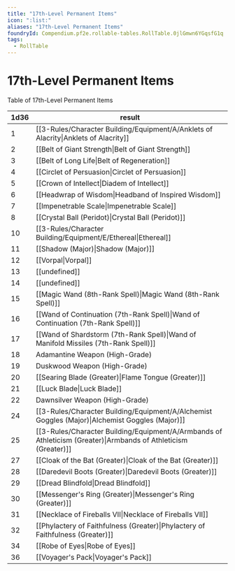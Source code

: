 ```yaml
---
title: "17th-Level Permanent Items"
icon: ":list:"
aliases: "17th-Level Permanent Items"
foundryId: Compendium.pf2e.rollable-tables.RollTable.0jlGmwn6YGqsfG1q
tags:
  - RollTable
---
```


# 17th-Level Permanent Items
Table of 17th-Level Permanent Items

| 1d36 | result |
|------|--------|
| 1 | [[3-Rules/Character Building/Equipment/A/Anklets of Alacrity\|Anklets of Alacrity]] |
| 2 | [[Belt of Giant Strength\|Belt of Giant Strength]] |
| 3 | [[Belt of Long Life\|Belt of Regeneration]] |
| 4 | [[Circlet of Persuasion\|Circlet of Persuasion]] |
| 5 | [[Crown of Intellect\|Diadem of Intellect]] |
| 6 | [[Headwrap of Wisdom\|Headband of Inspired Wisdom]] |
| 7 | [[Impenetrable Scale\|Impenetrable Scale]] |
| 8 | [[Crystal Ball (Peridot)\|Crystal Ball (Peridot)]] |
| 10 | [[3-Rules/Character Building/Equipment/E/Ethereal\|Ethereal]] |
| 11 | [[Shadow (Major)\|Shadow (Major)]] |
| 12 | [[Vorpal\|Vorpal]] |
| 13 | [[undefined]] |
| 14 | [[undefined]] |
| 15 | [[Magic Wand (8th-Rank Spell)\|Magic Wand (8th-Rank Spell)]] |
| 16 | [[Wand of Continuation (7th-Rank Spell)\|Wand of Continuation (7th-Rank Spell)]] |
| 17 | [[Wand of Shardstorm (7th-Rank Spell)\|Wand of Manifold Missiles (7th-Rank Spell)]] |
| 18 | Adamantine Weapon (High-Grade) |
| 19 | Duskwood Weapon (High-Grade) |
| 20 | [[Searing Blade (Greater)\|Flame Tongue (Greater)]] |
| 21 | [[Luck Blade\|Luck Blade]] |
| 22 | Dawnsilver Weapon (High-Grade) |
| 24 | [[3-Rules/Character Building/Equipment/A/Alchemist Goggles (Major)\|Alchemist Goggles (Major)]] |
| 25 | [[3-Rules/Character Building/Equipment/A/Armbands of Athleticism (Greater)\|Armbands of Athleticism (Greater)]] |
| 27 | [[Cloak of the Bat (Greater)\|Cloak of the Bat (Greater)]] |
| 28 | [[Daredevil Boots (Greater)\|Daredevil Boots (Greater)]] |
| 29 | [[Dread Blindfold\|Dread Blindfold]] |
| 30 | [[Messenger's Ring (Greater)\|Messenger's Ring (Greater)]] |
| 31 | [[Necklace of Fireballs VII\|Necklace of Fireballs VII]] |
| 32 | [[Phylactery of Faithfulness (Greater)\|Phylactery of Faithfulness (Greater)]] |
| 34 | [[Robe of Eyes\|Robe of Eyes]] |
| 36 | [[Voyager's Pack\|Voyager's Pack]] |

